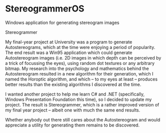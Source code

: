 # StereogrammerOS
Windows application for generating stereogram images


Stereogrammer

My final-year project at University was a program to generate Autostereograms, which at the time were enjoying a period of popularity. The end result was a Win95 application which could generate Autostereogram images (i.e. 2D images in which depth can be perceived by a trick of focussing the eyes), using random dot textures or any arbitrary bitmap.  My research into the psychology and mathematics behind the Autostereogram resulted in a new algorithm for their generation, which I named the Horoptic algorithm, and which – to my eyes at least – produces better results than the existing algorithms I discovered at the time.

I wanted another project to help me learn C# and .NET (specifically, Windows Presentation Foundation this time), so I decided to update my project.  The result is Stereogrammer, which is a rather improved version of my final year project – albeit one with much the same end results.  

Whether anybody out there still cares about the Autostereogram and would appreciate a utility for generating them remains to be discovered.

